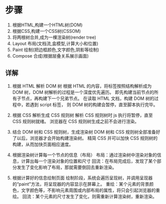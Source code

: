 # 步骤
1. 根据HTML,构建一个HTML树(DOM)
2. 根据CSS,构建一个CSS树(CSSOM)
3. 将两根树合并,成为一棵渲染树(render tree)
4. Layout 布局(文档流,盒模型,计算大小和位置)
5. Paint 绘制(把边框颜色,文字颜色,阴影等绘制)
6. Compose 合成(根据层叠关系展示画面)

## 详解
1. 根据 HTML 解析 DOM 树
根据 HTML 的内容，将标签按照结构解析成为 DOM 树，DOM 树解析的过程是一个深度优先遍历。
即先构建当前节点的所有子节点，再构建下一个兄弟节点。
在读取 HTML 文档，构建 DOM 树的过程中，若遇到 script 标签，
则 DOM 树的构建会暂停，直至脚本执行完毕。

2. 根据 CSS 解析生成 CSS 规则树
解析 CSS 规则树时 js 执行将暂停，直至 CSS 规则树就绪。
浏览器在 CSS 规则树生成之前不会进行渲染。

3. 结合 DOM 树和 CSS 规则树，生成渲染树
DOM 树和 CSS 规则树全部准备好了以后，浏览器才会开始构建渲染树。
精简 CSS 并可以加快 CSS 规则树的构建，从而加快页面相应速度。

4. 根据渲染树计算每一个节点的信息（布局）
布局：通过渲染树中渲染对象的信息，计算出每一个渲染对象的位置和尺寸
回流：在布局完成后，发现了某个部分发生了变化影响了布局，那就需要倒回去重新渲染。

5. 根据计算好的信息绘制页面
绘制阶段，系统会遍历呈现树，并调用呈现器的“paint”方法，将呈现器的内容显示在屏幕上。
重绘：某个元素的背景颜色，文字颜色等，不影响元素周围或内部布局的属性，将只会引起浏览器的重绘。
回流：某个元素的尺寸发生了变化，则需重新计算渲染树，重新渲染。
